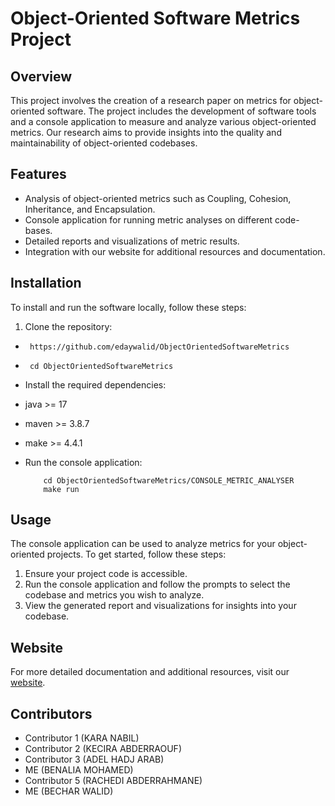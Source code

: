 # Object-Oriented Software Metrics Project

## Overview

This project involves the creation of a research paper on metrics for object-oriented software. The project includes the development of software tools and a console application to measure and analyze various object-oriented metrics. Our research aims to provide insights into the quality and maintainability of object-oriented codebases.

## Features

- Analysis of object-oriented metrics such as Coupling, Cohesion, Inheritance, and Encapsulation.
- Console application for running metric analyses on different code-bases.
- Detailed reports and visualizations of metric results.
- Integration with our website for additional resources and documentation.

## Installation

To install and run the software locally, follow these steps:

1.  Clone the repository:

-      https://github.com/edaywalid/ObjectOrientedSoftwareMetrics
-      cd ObjectOrientedSoftwareMetrics
- Install the required dependencies:
- java >= 17
- maven >= 3.8.7
- make >= 4.4.1
- Run the console application:

          cd ObjectOrientedSoftwareMetrics/CONSOLE_METRIC_ANALYSER
          make run

## Usage

The console application can be used to analyze metrics for your object-oriented projects. To get started, follow these steps:

1.  Ensure your project code is accessible.
2.  Run the console application and follow the prompts to select the codebase and metrics you wish to analyze.
3.  View the generated report and visualizations for insights into your codebase.

## Website

For more detailed documentation and additional resources, visit our [website](https://oo-metrics-collaboration-website-frontend.onrender.com/).

## Contributors

- Contributor 1 (KARA NABIL)
- Contributor 2 (KECIRA ABDERRAOUF)
- Contributor 3 (ADEL HADJ ARAB)
- ME (BENALIA MOHAMED)
- Contributor 5 (RACHEDI ABDERRAHMANE)
- ME (BECHAR WALID)
